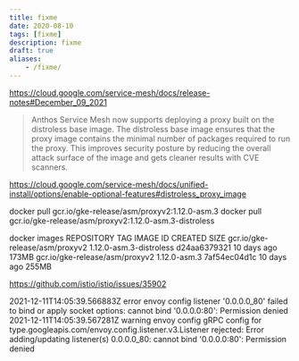 ```yaml
---
title: fixme
date: 2020-08-10
tags: [fixme]
description: fixme
draft: true
aliases:
    - /fixme/
---
```

https://cloud.google.com/service-mesh/docs/release-notes#December_09_2021

> Anthos Service Mesh now supports deploying a proxy built on the distroless base image. The distroless base image ensures that the proxy image contains the minimal number of packages required to run the proxy. This improves security posture by reducing the overall attack surface of the image and gets cleaner results with CVE scanners.

https://cloud.google.com/service-mesh/docs/unified-install/options/enable-optional-features#distroless_proxy_image

docker pull gcr.io/gke-release/asm/proxyv2:1.12.0-asm.3
docker pull gcr.io/gke-release/asm/proxyv2:1.12.0-asm.3-distroless

docker images
REPOSITORY                       TAG                       IMAGE ID       CREATED        SIZE
gcr.io/gke-release/asm/proxyv2   1.12.0-asm.3-distroless   d24aa6379321   10 days ago    173MB
gcr.io/gke-release/asm/proxyv2   1.12.0-asm.3              7af54ec04d1c   10 days ago    255MB


https://github.com/istio/istio/issues/35902

2021-12-11T14:05:39.566883Z     error   envoy config    listener '0.0.0.0_80' failed to bind or apply socket options: cannot bind '0.0.0.0:80': Permission denied
2021-12-11T14:05:39.567281Z     warning envoy config    gRPC config for type.googleapis.com/envoy.config.listener.v3.Listener rejected: Error adding/updating listener(s) 0.0.0.0_80: cannot bind '0.0.0.0:80': Permission denied